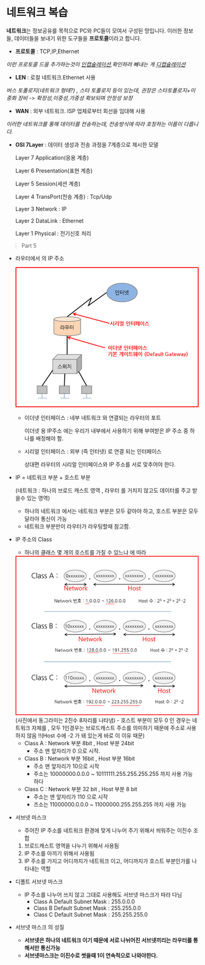 # 네트워크 복습

**네트워크**는 정보공유를 목적으로 PC와 PC들이 모여서 구성된 망입니다.
이러한 정보들, 데이터들을  보내기 위한 도구들을 **프로토콜**이라고 합니다.

- **프로토콜** : TCP,IP,Ethernet

*이런 프로토콜 드을 추가하는것이 <u>인캡슐레이션</u>,확인하려 빼내는 게 <u>디캡슐레이션</u>*

  
- **LEN** : 로컬 네트워크.Ethernet 사용 

*버스 토폴로지(네트워크 형태?) , 스타 토폴로지 등이 있는데, 권장은 스타토폴로지+이중화 장비 -> 확장성,이중성,가중성 확보되며 안정성 보장*

- **WAN** : 외부 네트워크. ISP 업체로부터 회선을 임대해 사용

*이러한 네트워크를 통해 데이터를 전송하는데, 전송방식에 따라 호칭하는 이름이 다릅니다.*

- **OSI 7Layer** : 데이터 생성과 전송 과정을 7계층으로 제시한 모댈

    Layer 7 Application(응용 계층)

    Layer 6 Presentation(표현 계층)

    Layer 5 Session(세션 계층)

    Layer 4 TransPort(전송 계층) : Tcp/Udp

    Layer 3 Network : IP

    Layer 2 DataLink : Ethernet

    Layer 1 Physical : 전기신호 처리

> Part 5

- 라우터에서 의 IP 주소

    <img src = "./image/a.png">

  - 이더넷 인터페이스 : 네부 네트워크 와 연결되는 라우터의 포트 
     
     이더넷 용 IP주소 에는 우리가 내부에서 사용하기 위해 부여받은 IP 주소 중 하나를 배정해야 함.

  - 시리얼 인터페이스 : 외부 (즉 인터넷) 로 연결 되는 인터페이스 
  
     상대편 라우터의 시리얼 인터페이스와 IP 주소를 서로 맞추어야 한다.
     
- IP = 네트워크 부분 + 호스트 부분
 
    (네트워크 : 하나의 브로드 캐스트 영역 , 라우터 를 거치지 않고도 데이터를 주고 받을수 있는 영역)
  
  - 하나의 네트워크 에서는 네트워크 부분은 모두 같아야 하고, 호스트 부분은 모두 달라야 통신이 가능
  - 네트워크 부분만이 라우터가 라우팅할때 참고함.

- IP 주소의 Class 
    - 하나의 클래스  몇 개의 호스트를 가질 수 있느냐 에 따라 
    <img src="./image/d.png">
    (사진에서 동그라미는 2진수 8자리를 나타냄)
    - 호스트 부분이 모두 0 인 경우는 네트워크 자체를 , 모두 1인경우는 브로드캐스트 주소를 의미하기 때문에 주소로 사용하지 않음 !!(Host 수에 -2 가 돼 있는게 바로 이 이유 때문)

    - Class A : Network 부분 8bit , Host 부분 24bit 
      - 주소 맨 앞자리가 0 으로 시작.
    - Class B : Network 부분 16bit , Host 부분 16bit
      - 주소 맨 앞자리가 10으로 시작
      - 주소는 10000000.0.0.0 ~ 10111111.255.255.255.255 까지 사용 가능 하다
    - Class C : Network 부분 32 bit , Host 부분 8 bit 
      - 주소는 맨 앞자리가 110 으로 시작
      - 즈소는 11000000.0.0.0 ~ 11000000.255.255.255 까지 사용 가능 
- 서브넷 마스크 
  - 주어진 IP 주소를 네트워크 환경에 맞게 나누어 주기 위해서 씌워주는 이진수 조합
  1. 브로드캐스트 영역을 나누기 위해서 사용됨
  2. IP 주소를 아끼기 위해서 사용됨
  3. IP 주소를 가지고 어디까지가 네트워크 이고, 어디까지가 호스트 부분인가를 나타내는 역할
- 디폴트 서브넷 마스크 
  - IP 주소를 나누어 쓰지 않고 그대로 사용해도 서브넷 마스크가 따라 다님
    - Class A Default Subnet Mask : 255.0.0.0
    - Class B Default Subnet Mask : 255.255.0.0
    - Class C Default Subnet Mask : 255.255.255.0

- 서브넷 마스크 의 성질
  - **서브넷은 하나의 네트워크 이기 때문에 서로 나뉘어진 서브넷끼리는 라우터를 통해서만 통신가능**
  - **서브넷마스크는 이진수로 썻을때 1이 연속적으로 나와야한다.**